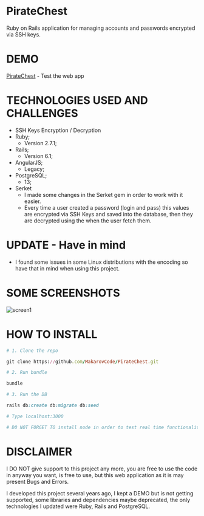 # PirateChest
Ruby on Rails application for managing accounts and passwords encrypted via SSH keys.

# DEMO
[PirateChest](https://piratechest.geekoi.com) - Test the web app

# TECHNOLOGIES USED AND CHALLENGES
* SSH Keys Encryption / Decryption
* Ruby;
    * Version 2.7.1;
* Rails;
    * Version 6.1;
* AngularJS;
    * Legacy;
* PostgreSQL;
    * 13;
* Serket
    * I made some changes in the Serket gem in order to work with it easier.
    * Every time a user created a password (login and pass) this values are encrypted via SSH Keys and saved into the database, then they are decrypted using the when the user fetch them.

# UPDATE - Have in mind
* I found some issues in some Linux distributions with the encoding so have that in mind when using this project.

# SOME SCREENSHOTS
![screen1](https://piratechest.geekoi.com/piratechest1.png)

# HOW TO INSTALL

```ruby
# 1. Clone the repo

git clone https://github.com/MakarovCode/PirateChest.git

# 2. Run bundle

bundle

# 3. Run the DB

rails db:create db:migrate db:seed

# Type localhost:3000

# DO NOT FORGET TO install node in order to test real time functionalities
```

# DISCLAIMER
I DO NOT give support to this project any more, you are free to use the code in anyway you want, is free to use, but this web application as it is may present Bugs and Errors.

I developed this project several years ago, I kept a DEMO but is not getting supported, some libraries and dependencies maybe deprecated, the only technologies I updated were Ruby, Rails and PostgreSQL.

